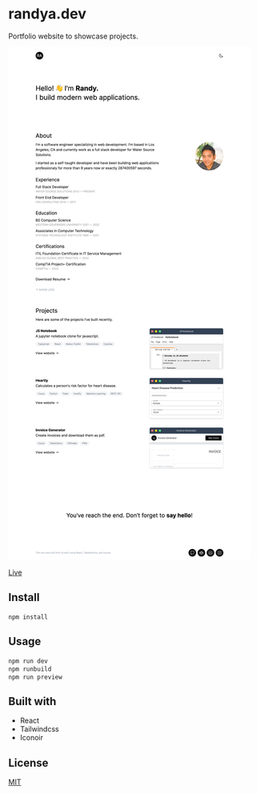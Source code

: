 # randya.dev

Portfolio website to showcase projects.

![screenshot.png](screenshot.png)

[Live](https://ranasun.github.io)

## Install

```
npm install
```

## Usage

```
npm run dev
npm runbuild
npm run preview
```

## Built with

-   React
-   Tailwindcss
-   Iconoir

## License

[MIT](https://choosealicense.com/licenses/mit/)
